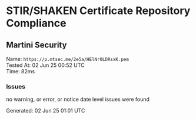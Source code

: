 # STIR/SHAKEN Certificate Repository Compliance

## Martini Security

Name: `https://p.mtsec.me/2e5a/HElNr0LDRsxK.pem`\
Tested At: 02 Jun 25 00:52 UTC\
Time: 82ms

### Issues

no warning, or error, or notice date level issues were found

Generated: 02 Jun 25 01:01 UTC
